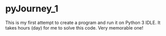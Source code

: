 # pyJourney_1
This is my first attempt to create a program and run it on Python 3 IDLE. It takes hours (day) for me to solve this code. Very memorable one!
